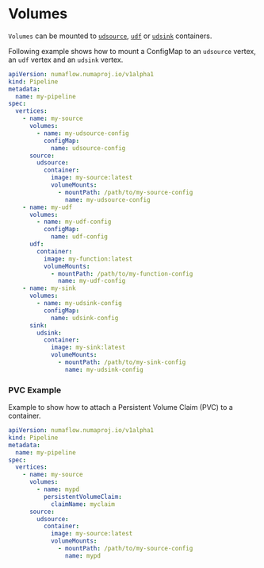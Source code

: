 # Volumes

`Volumes` can be mounted to [`udsource`](../../sources/user-defined-sources.md), [`udf`](../../user-defined-functions/map/map.md) or [`udsink`](../../sinks/user-defined-sinks.md) containers.

Following example shows how to mount a ConfigMap to an `udsource` vertex, an `udf` vertex and an `udsink` vertex.

```yaml
apiVersion: numaflow.numaproj.io/v1alpha1
kind: Pipeline
metadata:
  name: my-pipeline
spec:
  vertices:
    - name: my-source
      volumes:
        - name: my-udsource-config
          configMap:
            name: udsource-config
      source:
        udsource:
          container:
            image: my-source:latest
            volumeMounts:
              - mountPath: /path/to/my-source-config
                name: my-udsource-config
    - name: my-udf
      volumes:
        - name: my-udf-config
          configMap:
            name: udf-config
      udf:
        container:
          image: my-function:latest
          volumeMounts:
            - mountPath: /path/to/my-function-config
              name: my-udf-config
    - name: my-sink
      volumes:
        - name: my-udsink-config
          configMap:
            name: udsink-config
      sink:
        udsink:
          container:
            image: my-sink:latest
            volumeMounts:
              - mountPath: /path/to/my-sink-config
                name: my-udsink-config
```

### PVC Example

Example to show how to attach a Persistent Volume Claim (PVC) to a container.

```yaml
apiVersion: numaflow.numaproj.io/v1alpha1
kind: Pipeline
metadata:
  name: my-pipeline
spec:
  vertices:
    - name: my-source
      volumes:
        - name: mypd
          persistentVolumeClaim:
            claimName: myclaim
      source:
        udsource:
          container:
            image: my-source:latest
            volumeMounts:
              - mountPath: /path/to/my-source-config
                name: mypd
```